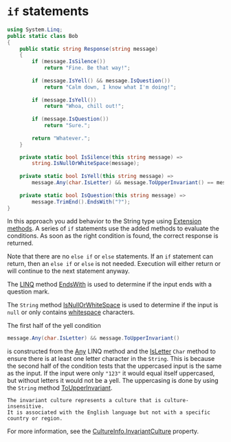 # `if` statements

```csharp
using System.Linq;
public static class Bob
{
    public static string Response(string message)
    {
        if (message.IsSilence())
            return "Fine. Be that way!";
            
        if (message.IsYell() && message.IsQuestion())
            return "Calm down, I know what I'm doing!";
            
        if (message.IsYell())
            return "Whoa, chill out!";
            
        if (message.IsQuestion())
            return "Sure.";
            
        return "Whatever.";
    }

    private static bool IsSilence(this string message) =>
        string.IsNullOrWhiteSpace(message);
        
    private static bool IsYell(this string message) =>
        message.Any(char.IsLetter) && message.ToUpperInvariant() == message;
        
    private static bool IsQuestion(this string message) =>
        message.TrimEnd().EndsWith("?");
}
```

In this approach you add behavior to the String type using [Extension methods][extension-methods].
A series of `if` statements use the added methods to evaluate the conditions.
As soon as the right condition is found, the correct response is returned.

Note that there are no `else if` or `else` statements.
If an `if` statement can return, then an `else if` or `else` is not needed.
Execution will either return or will continue to the next statement anyway.

The [LINQ][linq] method [EndsWith][endswith] is used to determine if the input ends with a question mark.

The `String` method [IsNullOrWhiteSpace][isnullorwhitespace] is used to determine if the input is `null` or only contains [whitespace][whitespace] characters.

The first half of the yell condition

```csharp
message.Any(char.IsLetter) && message.ToUpperInvariant()
```

is constructed from the [Any][any] LINQ method and the [IsLetter][isletter] `Char` method to ensure there is at least one letter character in the `String`.
This is because the second half of the condition tests that the uppercased input is the same as the input.
If the input were only `"123"` it would equal itself uppercased, but without letters it would not be a yell.
The uppercasing is done by using the `String` method [ToUpperInvariant][toupperinvariant].

```exercism/note
The invariant culture represents a culture that is culture-insensitive.
It is associated with the English language but not with a specific country or region.
```
For more information, see the [CultureInfo.InvariantCulture][invariantculture] property.

[extension-methods]: https://learn.microsoft.com/en-us/dotnet/csharp/programming-guide/classes-and-structs/extension-methods
[linq]: https://learn.microsoft.com/en-us/dotnet/csharp/programming-guide/concepts/linq/
[endswith]: https://learn.microsoft.com/en-us/dotnet/api/system.string.endswith
[isnullorwhitespace]: https://learn.microsoft.com/en-us/dotnet/api/system.string.isnullorwhitespace
[whitespace]: https://www.oreilly.com/library/view/programming-c/0596001177/ch03s04.html
[any]: https://learn.microsoft.com/en-us/dotnet/api/system.linq.enumerable.any
[isletter]: https://learn.microsoft.com/en-us/dotnet/api/system.char.isletter
[toupperinvariant]: https://learn.microsoft.com/en-us/dotnet/api/system.string.toupperinvariant
[invariantculture]: https://learn.microsoft.com/en-us/dotnet/api/system.globalization.cultureinfo.invariantculture

